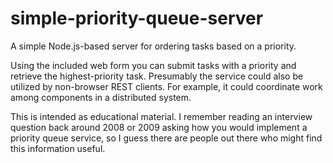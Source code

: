 simple-priority-queue-server
============================

A simple Node.js-based server for ordering tasks based on a priority.

Using the included web form you can submit tasks with a priority and retrieve the highest-priority task. Presumably the service could also be utilized by non-browser REST clients. For example, it could coordinate work among components in a distributed system.

This is intended as educational material. I remember reading an interview question back around 2008 or 2009 asking how you would implement a priority queue service, so I guess there are people out there who might find this information useful.
